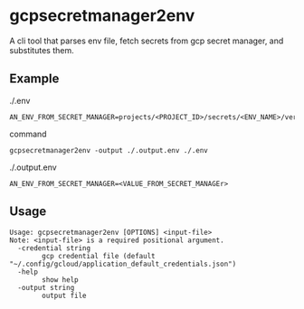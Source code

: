 # gcpsecretmanager2env

A cli tool that parses env file, fetch secrets from gcp secret manager, and substitutes them.

## Example

./.env

```env
AN_ENV_FROM_SECRET_MANAGER=projects/<PROJECT_ID>/secrets/<ENV_NAME>/versions/1
```

command

```
gcpsecretmanager2env -output ./.output.env ./.env
```

./.output.env

```
AN_ENV_FROM_SECRET_MANAGER=<VALUE_FROM_SECRET_MANAGEr>
```

## Usage

```
Usage: gcpsecretmanager2env [OPTIONS] <input-file>
Note: <input-file> is a required positional argument.
  -credential string
        gcp credential file (default "~/.config/gcloud/application_default_credentials.json")
  -help
        show help
  -output string
        output file
```